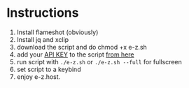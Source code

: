 # Instructions

1. Install flameshot (obviously)
2. Install jq and xclip
3. download the script and do chmod +x e-z.sh
4. add your [API KEY](https://r2.e-z.host/9e3dd702-42ab-4d6b-a8a0-b1a4ab53af33/uzmjbfof.png) to the script [from here](https://e-z.gg/dash/account)
5. run script with `./e-z.sh` or `./e-z.sh --full` for fullscreen
6. set script to a keybind
7. enjoy e-z.host.
